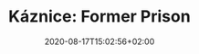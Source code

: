 ---
title: "Káznice: Former Prison"
date: 2020-08-17T15:02:56+02:00
draft: false
url: "locations/former-prison"

opening: "27.09.2020 18.00"
duration: "30.09-30.10.2020"
hours: "Úterý/Čtvrtek/Sobota 14.00-18:00"
---